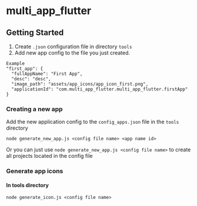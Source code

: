 # multi_app_flutter

## Getting Started
1. Create `.json` configuration file in directory `tools`
2. Add new app config to the file you just created. 
```
Example
"first_app": {
  "fullAppName": "First App",
  "desc": "desc",
  "image_path": "assets/app_icons/app_icon_first.png",
  "applicationId": "com.multi_app_flutter.multi_app_flutter.firstApp"
}
```

### Creating a new app
Add the new application config to the `config_apps.json` file in the `tools` directory
```
node generate_new_app.js <config file name> <app name id>
```
Or you can just use `node generate_new_app.js <config file name>` to create all projects located in the config file

### Generate app icons

#### In tools directory
```
node generate_icon.js <config file name>
```

